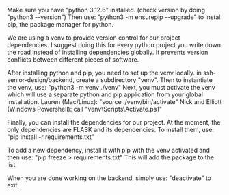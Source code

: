 Make sure you have "python 3.12.6" installed. (check version by doing "python3 --version") Then use:
"python3 -m ensurepip --upgrade"
to install pip, the package manager for python.

We are using a venv to provide version control for our project dependencies. I suggest doing this for every python project you write down the road instead of installing dependencies globally. It prevents version conflicts between different pieces of software.

After installing python and pip, you need to set up the venv locally. in ssh-senior-design/backend, create a subdirectory "venv". Then to instantiate the venv, use:
"python3 -m venv ./venv"
Next, you must activate the venv which will use a separate python and pip application from your global installation.
Lauren (Mac/Linux): "source ./venv/bin/activate"
Nick and Elliott (Windows Powershell): call "venv\Scripts\Activate.ps1"

Finally, you can install the dependencies for our project. At the moment, the only dependencies are FLASK and its dependencies. To install them, use:
"pip install -r requirements.txt"

To add a new dependency, install it with pip with the venv activated and then use:
"pip freeze > requirements.txt"
This will add the package to the list.

When you are done working on the backend, simply use:
"deactivate"
to exit.
